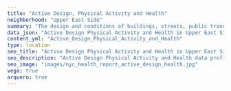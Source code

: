 ```yaml
---
title: "Active Design, Physical Activity and Health"
neighborhood: "Upper East Side"
summary: "The design and conditions of buildings, streets, public transportation and parks influence physical activity, use of active transportation and other healthy behavior. A neighborhood's features can also impact the safety of its residents."
data_json: "Active Design Physical Activity and Health in Upper East Side"
content_yml: "Active_Design_Physical_Activity_and_Health"
type: location
seo_title: "Active Design Physical Activity and Health in Upper East Side"
seo_description: "Active Design Physical Activity and Health data profile for the Upper East Side neighborhood of NYC."
seo_image: "images/nyc_health_report_active_design_health.jpg"
vega: true
arquero: true
---
```

